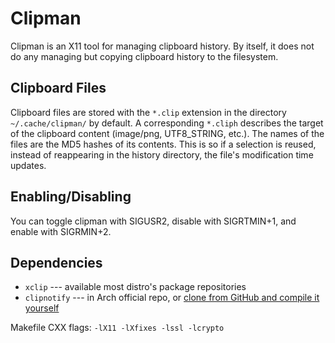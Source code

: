 # Clipman

Clipman is an X11 tool for managing clipboard history. By itself, it does not
do any managing but copying clipboard history to the filesystem.

## Clipboard Files

Clipboard files are stored with the `*.clip` extension in the directory
`~/.cache/clipman/` by default. A corresponding `*.cliph` describes the target
of the clipboard content (image/png, UTF8_STRING, etc.). The names of the files
are the MD5 hashes of its contents. This is so if a selection is reused,
instead of reappearing in the history directory, the file's modification time
updates.

## Enabling/Disabling

You can toggle clipman with SIGUSR2, disable with SIGRTMIN+1, and enable with
SIGRMIN+2.

## Dependencies

* `xclip` --- available most distro's package repositories
* `clipnotify` --- in Arch official repo, or [clone from GitHub and compile it
  yourself](https://github.com/cdown/clipnotify)

Makefile CXX flags: `-lX11 -lXfixes -lssl -lcrypto`
